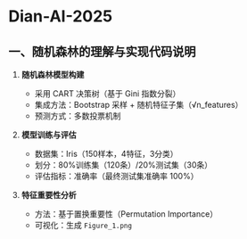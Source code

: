 # Dian-AI-2025
## ⼀、随机森林的理解与实现代码说明
1. **随机森林模型构建**  
   - 采用 CART 决策树（基于 Gini 指数分裂）
   - 集成方法：Bootstrap 采样 + 随机特征子集（√n_features）
   - 预测方式：多数投票机制

2. **模型训练与评估**  
   - 数据集：Iris（150样本，4特征，3分类）
   - 划分：80%训练集（120条）/20%测试集（30条）
   - 评估指标：准确率（最终测试集准确率 100%）

3. **特征重要性分析**  
   - 方法：基于置换重要性（Permutation Importance）
   - 可视化：生成 `Figure_1.png`

